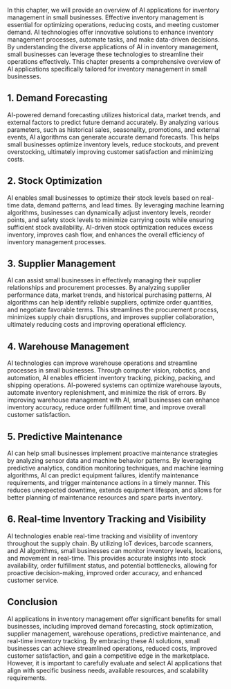 
In this chapter, we will provide an overview of AI applications for inventory management in small businesses. Effective inventory management is essential for optimizing operations, reducing costs, and meeting customer demand. AI technologies offer innovative solutions to enhance inventory management processes, automate tasks, and make data-driven decisions. By understanding the diverse applications of AI in inventory management, small businesses can leverage these technologies to streamline their operations effectively. This chapter presents a comprehensive overview of AI applications specifically tailored for inventory management in small businesses.

**1. Demand Forecasting**
-------------------------

AI-powered demand forecasting utilizes historical data, market trends, and external factors to predict future demand accurately. By analyzing various parameters, such as historical sales, seasonality, promotions, and external events, AI algorithms can generate accurate demand forecasts. This helps small businesses optimize inventory levels, reduce stockouts, and prevent overstocking, ultimately improving customer satisfaction and minimizing costs.

**2. Stock Optimization**
-------------------------

AI enables small businesses to optimize their stock levels based on real-time data, demand patterns, and lead times. By leveraging machine learning algorithms, businesses can dynamically adjust inventory levels, reorder points, and safety stock levels to minimize carrying costs while ensuring sufficient stock availability. AI-driven stock optimization reduces excess inventory, improves cash flow, and enhances the overall efficiency of inventory management processes.

**3. Supplier Management**
--------------------------

AI can assist small businesses in effectively managing their supplier relationships and procurement processes. By analyzing supplier performance data, market trends, and historical purchasing patterns, AI algorithms can help identify reliable suppliers, optimize order quantities, and negotiate favorable terms. This streamlines the procurement process, minimizes supply chain disruptions, and improves supplier collaboration, ultimately reducing costs and improving operational efficiency.

**4. Warehouse Management**
---------------------------

AI technologies can improve warehouse operations and streamline processes in small businesses. Through computer vision, robotics, and automation, AI enables efficient inventory tracking, picking, packing, and shipping operations. AI-powered systems can optimize warehouse layouts, automate inventory replenishment, and minimize the risk of errors. By improving warehouse management with AI, small businesses can enhance inventory accuracy, reduce order fulfillment time, and improve overall customer satisfaction.

**5. Predictive Maintenance**
-----------------------------

AI can help small businesses implement proactive maintenance strategies by analyzing sensor data and machine behavior patterns. By leveraging predictive analytics, condition monitoring techniques, and machine learning algorithms, AI can predict equipment failures, identify maintenance requirements, and trigger maintenance actions in a timely manner. This reduces unexpected downtime, extends equipment lifespan, and allows for better planning of maintenance resources and spare parts inventory.

**6. Real-time Inventory Tracking and Visibility**
--------------------------------------------------

AI technologies enable real-time tracking and visibility of inventory throughout the supply chain. By utilizing IoT devices, barcode scanners, and AI algorithms, small businesses can monitor inventory levels, locations, and movement in real-time. This provides accurate insights into stock availability, order fulfillment status, and potential bottlenecks, allowing for proactive decision-making, improved order accuracy, and enhanced customer service.

**Conclusion**
--------------

AI applications in inventory management offer significant benefits for small businesses, including improved demand forecasting, stock optimization, supplier management, warehouse operations, predictive maintenance, and real-time inventory tracking. By embracing these AI solutions, small businesses can achieve streamlined operations, reduced costs, improved customer satisfaction, and gain a competitive edge in the marketplace. However, it is important to carefully evaluate and select AI applications that align with specific business needs, available resources, and scalability requirements.
